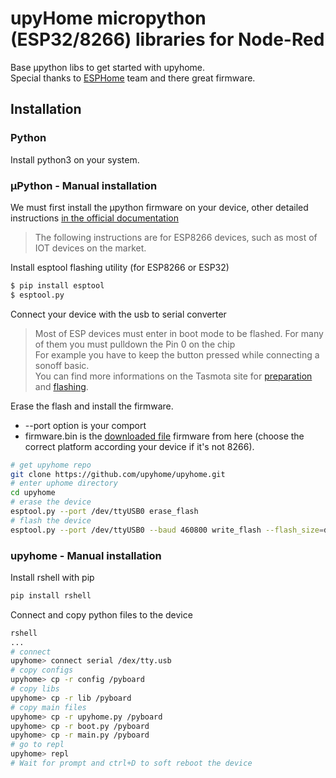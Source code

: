 # upyHome micropython (ESP32/8266) libraries for Node-Red

Base µpython libs to get started with upyhome.  
Special thanks to [ESPHome](https://esphome.io/) team and there great firmware.

## Installation

### Python

Install python3 on your system.  

### µPython - Manual installation

We must first install the µpython firmware on your device, other detailed instructions [in the official documentation](http://docs.micropython.org/en/latest/)  

> The following instructions are for ESP8266 devices, such as most of IOT devices on the market.

Install esptool flashing utility (for ESP8266 or ESP32)
```bash
$ pip install esptool  
$ esptool.py
```

Connect your device with the usb to serial converter

> Most of ESP devices must enter in boot mode to be flashed. For many of them you must pulldown the Pin 0 on the chip  
> For example you have to keep the button pressed while connecting a sonoff basic.  
> You can find more informations on the Tasmota site for [preparation](https://github.com/arendst/Tasmota/wiki/Hardware-Preparation) and [flashing](https://github.com/arendst/Tasmota/wiki/Flashing).

Erase the flash and install the firmware.

* --port option is your comport
* firmware.bin is the [downloaded file](http://www.micropython.org/download) firmware from here (choose the correct platform according your device if it's not 8266).


```bash
# get upyhome repo
git clone https://github.com/upyhome/upyhome.git
# enter uphome directory
cd upyhome
# erase the device
esptool.py --port /dev/ttyUSB0 erase_flash
# flash the device
esptool.py --port /dev/ttyUSB0 --baud 460800 write_flash --flash_size=detect 0 firmware/firmware.bin

```

### upyhome - Manual installation

Install rshell with pip
```bash
pip install rshell
```

Connect and copy python files to the device
```bash
rshell
...
# connect 
upyhome> connect serial /dex/tty.usb
# copy configs
upyhome> cp -r config /pyboard
# copy libs
upyhome> cp -r lib /pyboard
# copy main files 
upyhome> cp -r upyhome.py /pyboard
upyhome> cp -r boot.py /pyboard
upyhome> cp -r main.py /pyboard
# go to repl
upyhome> repl
# Wait for prompt and ctrl+D to soft reboot the device
```